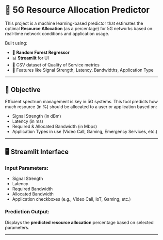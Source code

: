 # 📶 5G Resource Allocation Predictor

This project is a machine learning-based predictor that estimates the optimal **Resource Allocation** (as a percentage) for 5G networks based on real-time network conditions and application usage.

Built using:
- 🧠 **Random Forest Regressor**
- 📊 **Streamlit** for UI
- 📁 CSV dataset of Quality of Service metrics
- 🧮 Features like Signal Strength, Latency, Bandwidths, Application Type

---

## 🎯 Objective

Efficient spectrum management is key in 5G systems. This tool predicts how much resource (in %) should be allocated to a user or application based on:

- Signal Strength (in dBm)
- Latency (in ms)
- Required & Allocated Bandwidth (in Mbps)
- Application Types in use (Video Call, Gaming, Emergency Services, etc.)

---

## 🖥️ Streamlit Interface

### Input Parameters:



- Signal Strength
- Latency
- Required Bandwidth
- Allocated Bandwidth
- Application checkboxes (e.g., Video Call, IoT, Gaming, etc.)

### Prediction Output:



Displays the **predicted resource allocation** percentage based on selected parameters.

---



